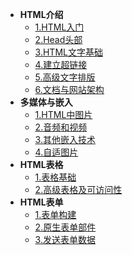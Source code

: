 - **HTML介绍**
  - [1.HTML入门](FrontEnd/HTML/1.HTML入门.md)
  - [2.Head头部](FrontEnd/HTML/2.Head头部.md)
  - [3.HTML文字基础](FrontEnd/HTML/3.HTML文字基础.md)
  - [4.建立超链接](FrontEnd/HTML/4.建立超链接.md)
  - [5.高级文字排版](FrontEnd/HTML/5.高级文字排版.md)
  - [6.文档与网站架构](FrontEnd/HTML/6.文档与网站架构.md)
- **多媒体与嵌入**
  - [1.HTML中图片](FrontEnd/HTML/1.HTML中图片.md)
  - [2.音频和视频](FrontEnd/HTML/2.音频和视频.md)
  - [3.其他嵌入技术](FrontEnd/HTML/3.其他嵌入技术.md)
  - [4.自适图片](FrontEnd/HTML/4.自适图片.md)
- **HTML表格**
  - [1.表格基础](FrontEnd/HTML/1.表格基础.md)
  - [2.高级表格及可访问性](FrontEnd/HTML/2.高级表格及可访问性.md)
- **HTML表单**
  - [1.表单构建](FrontEnd/HTML/1.表单构建.md)
  - [2.原生表单部件](FrontEnd/HTML/2.原生表单部件.md)
  - [3.发送表单数据](FrontEnd/HTML/3.发送表单数据.md)